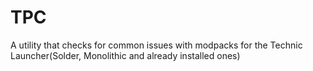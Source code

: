 # TPC
A utility that checks for common issues with modpacks for the Technic Launcher(Solder, Monolithic and already installed ones)
